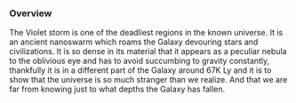
### Overview

The Violet storm is one of the deadliest regions in the known universe.  It is an ancient nanoswarm which roams the Galaxy devouring stars and civilizations.  It is so dense in its material that it appears as a peculiar nebula to the oblivious eye and has to avoid succumbing to gravity constantly, thankfully it is in a different part of the Galaxy around 67K Ly and it is to show that the universe is so much stranger than we realize.  And that we are far from knowing just to what depths the Galaxy has fallen.
